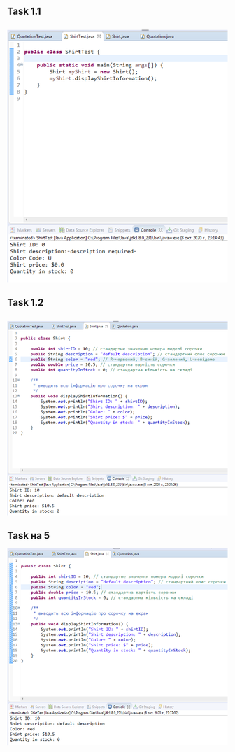 Task 1.1
---
![1.1](https://github.com/ppc-ntu-khpi/34-first-lab-coldbeatz/blob/master/Solution/task1.1.png)
---
Task 1.2
---
![1.2](https://github.com/ppc-ntu-khpi/34-first-lab-coldbeatz/blob/master/Solution/task1.2.png)
---
Task на 5
---
![5](https://github.com/ppc-ntu-khpi/34-first-lab-coldbeatz/blob/master/Solution/task1.2(5).png)
